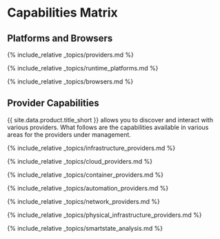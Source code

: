 ---
---

# Capabilities Matrix

## Platforms and Browsers

{% include_relative _topics/providers.md %}

{% include_relative _topics/runtime_platforms.md %}

{% include_relative _topics/browsers.md %}

## Provider Capabilities

{{ site.data.product.title_short }} allows you to discover and interact with various providers.  What follows are the capabilities available in various areas for the providers under management.

{% include_relative _topics/infrastructure_providers.md %}

{% include_relative _topics/cloud_providers.md %}

{% include_relative _topics/container_providers.md %}

{% include_relative _topics/automation_providers.md %}

{% include_relative _topics/network_providers.md %}

{% include_relative _topics/physical_infrastructure_providers.md %}

{% include_relative _topics/smartstate_analysis.md %}
